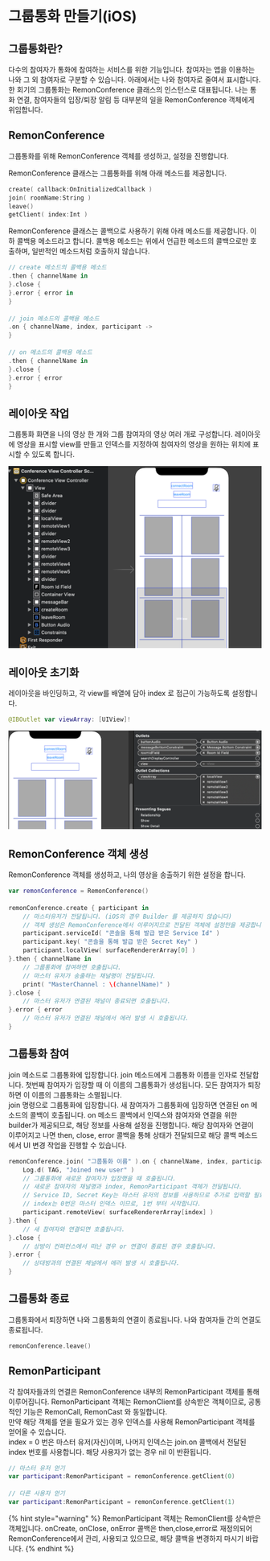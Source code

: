 # 그룹통화 만들기\(iOS\)

## 그룹통화란?

다수의 참여자가 통화에 참여하는 서비스를 위한 기능입니다. 참여자는 앱을 이용하는 나와 그 외 참여자로 구분할 수 있습니다. 아래에서는 나와 참여자로 줄여서 표시합니다. 한 회기의 그룹통화는 RemonConference 클래스의 인스턴스로 대표됩니다. 나는 통화 연결, 참여자들의 입장/퇴장 알림 등 대부분의 일을 RemonConference 객체에게 위임합니다.

## RemonConference

그룹통화를 위해 RemonConference 객체를 생성하고, 설정을 진행합니다.

RemonConference 클래스는 그룹통화를 위해 아래 메소드를 제공합니다.

```swift
create( callback:OnInitializedCallback )
join( roomName:String )
leave()
getClient( index:Int )
```

RemonConference 클래스는 콜백으로 사용하기 위해 아래 메소드를 제공합니다. 이하 콜백용 메소드라고 합니다. 콜백용 메소드는 위에서 언급한 메소드의 콜백으로만 호출하며, 일반적인 메소드처럼 호출하지 않습니다.

```kotlin
// create 메소드의 콜백용 메소드
.then { channelName in
}.close {
}.error { error in
}

// join 메소드의 콜백용 메소드 
.on { channelName, index, participant ->
}

// on 메소드의 콜백용 메소드
.then { channelName in
}.close {
}.error { error 
}
```

## 레이아웃 작업

그룹통화 화면을 나의 영상 한 개와 그룹 참여자의 영상 여러 개로 구성합니다. 레이아웃에 영상을 표시할 view를 만들고 인덱스를 지정하여 참여자의 영상을 원하는 위치에 표시할 수 있도록 합니다.

![XCode &#xC2A4;&#xD1A0;&#xB9AC;&#xBCF4;&#xB4DC;](../.gitbook/assets/2019-12-04-1.47.05.png)

## 레이아웃 초기화

레이아웃을 바인딩하고, 각 view를 배열에 담아 index 로 접근이 가능하도록 설정합니다.

```swift
@IBOutlet var viewArray: [UIView]!
```

![&#xBDF0;&#xB4E4;&#xC744; &#xBC30;&#xC5F4;&#xC5D0; &#xCD94;&#xAC00;](../.gitbook/assets/2019-12-04-2.25.33.png)

## RemonConference 객체 생성

RemonConference 객체를 생성하고, 나의 영상을 송출하기 위한 설정을 합니다.

```kotlin
var remonConference = RemonConference()

remonConference.create { participant in
    // 마스터유저가 전달됩니다. (iOS의 경우 Builder 를 제공하지 않습니다)
    // 객체 생성은 RemonConference에서 이루어지므로 전달된 객체에 설정만을 제공합니다.
    participant.serviceId( "콘솔을 통해 발급 받은 Service Id" )
    participant.key( "콘솔을 통해 발급 받은 Secret Key" )
    participant.localView( surfaceRendererArray[0] )
}.then { channelName in
    // 그룹통화에 참여하면 호출됩니다.
    // 마스터 유저가 송출하는 채널명이 전달됩니다.
    print( "MasterChannel : \(channelName)" )
}.close {
    // 마스터 유저가 연결된 채널이 종료되면 호출됩니다.
}.error { error
    // 마스터 유저가 연결된 채널에서 에러 발생 시 호출됩니다.
}
```

## 그룹통화 참여

join 메소드로 그룹통화에 입장합니다. join 메소드에게 그룹통화 이름을 인자로 전달합니다. 첫번째 참여자가 입장할 때 이 이름의 그룹통화가 생성됩니다. 모든 참여자가 퇴장하면 이 이름의 그룹통화는 소멸됩니다.  
join 명령으로 그룹통화에 입장합니다. 새 참여자가 그룹통화에 입장하면 연결된 on 메소드의 콜백이 호출됩니다. on 메소드 콜백에서 인덱스와 참여자와 연결을 위한 builder가 제공되므로, 해당 정보를 사용해 설정을 진행합니다. 해당 참여자와 연결이 이루어지고 나면 then, close, error 콜백을 통해 상태가 전달되므로 해당 콜백 메소드에서 UI 변경 작업을 진행할 수 있습니다.

```kotlin
remonConference.join( "그룹통화 이름" ).on { channelName, index, participant ->
    Log.d( TAG, "Joined new user" )
    // 그룹통화에 새로운 참여자가 입장했을 때 호출됩니다.
    // 새로운 참여자의 채널명과 index, RemonParticipant 객체가 전달됩니다.
    // Service ID, Secret Key는 마스터 유저의 정보를 사용하므로 추가로 입력할 필요는 없습니다.
    // index는 0번은 마스터 인덱스 이므로, 1번 부터 시작합니다.
    participant.remoteView( surfaceRendererArray[index] )
}.then {
    // 새 참여자와 연결되면 호출됩니다.
}.close {
    // 상방이 컨퍼런스에서 떠난 경우 or 연결이 종료된 경우 호출됩니다.
}.error {
    // 상대방과의 연결된 채널에서 에러 발생 시 호출됩니다.
}
```

## 그룹통화 종료

그룹통화에서 퇴장하면 나와 그룹통화의 연결이 종료됩니다. 나와 참여자들 간의 연결도 종료됩니다.

```swift
remonConference.leave()
```

## RemonParticipant

각 참여자들과의 연결은 RemonConference 내부의 RemonParticipant 객체를 통해 이루어집니다. RemonParticipant 객체는 RemonClient를 상속받은 객체이므로, 공통적인 기능은 RemonCall, RemonCast 와 동일합니다.  
만약 해당 객체를 얻을 필요가 있는 경우 인덱스를 사용해 RemonParticipant 객체를 얻어올 수 있습니다.  
index = 0 번은 마스터 유저\(자신\)이며, 나머지 인덱스는 join.on 콜백에서 전달된 index 번호를 사용합니다. 해당 사용자가 없는 경우 nil 이 반환됩니다.

```kotlin
// 마스터 유저 얻기
var participant:RemonParticipant = remonConference.getClient(0)

// 다른 사용자 얻기
var participant:RemonParticipant = remonConference.getClient(1)
```

{% hint style="warning" %}
RemonParticipant 객체는 RemonClient를 상속받은 객체입니다. onCreate, onClose, onError 콜백은 then,close,error로 재정의되어 RemonConference에서 관리, 사용되고 있으므로, 해당 콜백을 변경하지 마시기 바랍니다.
{% endhint %}

